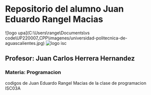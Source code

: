 # Repositorio del alumno Juan Eduardo Rangel Macias 
![logo upa](C:\Users\range\Documents\vs code\UP220007_CPP\imagenes/universidad-politecnica-de-aguascalientes.jpg) ![logo isc](https://i.imgur.com/2TVsEjF.png)
## Profesor: Juan Carlos Herrera Hernandez
### Materia: Programacion 

codigos de Juan Eduardo Rangel Macias de la clase de programacion ISC03A
